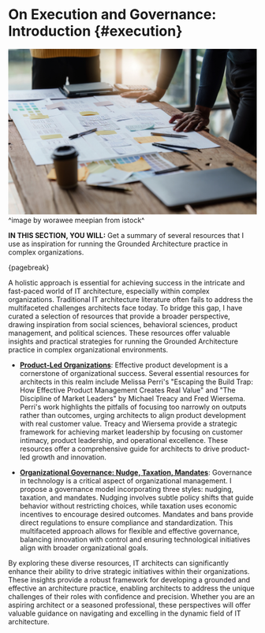 

# On Execution and Governance: Introduction {#execution}

![](assets/images/iStock-1444086274.jpg)
^image by worawee meepian from istock^

**IN THIS SECTION, YOU WILL:**  Get a summary of several resources that I use as inspiration for running the Grounded Architecture practice in complex organizations.

{pagebreak}

A holistic approach is essential for achieving success in the intricate and fast-paced world of IT architecture, especially within complex organizations. Traditional IT architecture literature often fails to address the multifaceted challenges architects face today. To bridge this gap, I have curated a selection of resources that provide a broader perspective, drawing inspiration from social sciences, behavioral sciences, product management, and political sciences. These resources offer valuable insights and practical strategies for running the Grounded Architecture practice in complex organizational environments.

* **[Product-Led Organizations](#product)**: Effective product development is a cornerstone of organizational success. Several essential resources for architects in this realm include Melissa Perri's "Escaping the Build Trap: How Effective Product Management Creates Real Value" and "The Discipline of Market Leaders" by Michael Treacy and Fred Wiersema. Perri's work highlights the pitfalls of focusing too narrowly on outputs rather than outcomes, urging architects to align product development with real customer value. Treacy and Wiersema provide a strategic framework for achieving market leadership by focusing on customer intimacy, product leadership, and operational excellence. These resources offer a comprehensive guide for architects to drive product-led growth and innovation.

* **[Organizational Governance: Nudge, Taxation, Mandates](#governance)**: Governance in technology is a critical aspect of organizational management. I propose a governance model incorporating three styles: nudging, taxation, and mandates. Nudging involves subtle policy shifts that guide behavior without restricting choices, while taxation uses economic incentives to encourage desired outcomes. Mandates and bans provide direct regulations to ensure compliance and standardization. This multifaceted approach allows for flexible and effective governance, balancing innovation with control and ensuring technological initiatives align with broader organizational goals.

By exploring these diverse resources, IT architects can significantly enhance their ability to drive strategic initiatives within their organizations. These insights provide a robust framework for developing a grounded and effective an architecture practice, enabling architects to address the unique challenges of their roles with confidence and precision. Whether you are an aspiring architect or a seasoned professional, these perspectives will offer valuable guidance on navigating and excelling in the dynamic field of IT architecture.

